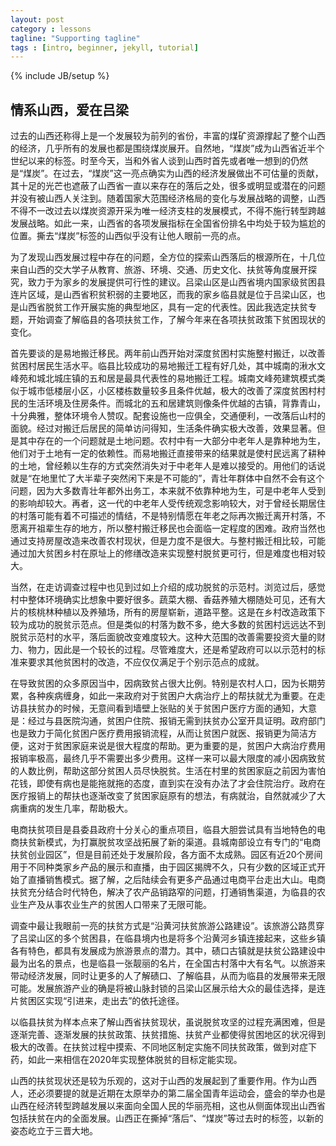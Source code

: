 ```yaml
---
layout: post
category : lessons
tagline: "Supporting tagline"
tags : [intro, beginner, jekyll, tutorial]
---
```

{% include JB/setup %}
               
## 情系山西，爱在吕梁

过去的山西还称得上是一个发展较为前列的省份，丰富的煤矿资源撑起了整个山西的经济，几乎所有的发展也都是围绕煤炭展开。自然地，“煤炭”成为山西省近半个世纪以来的标签。时至今天，当和外省人谈到山西时首先或者唯一想到的仍然是“煤炭”。在过去，“煤炭”这一亮点确实为山西的经济发展做出不可估量的贡献，其十足的光芒也遮蔽了山西省一直以来存在的落后之处，很多或明显或潜在的问题并没有被山西人关注到。随着国家大范围经济格局的变化与发展战略的调整，山西不得不一改过去以煤炭资源开采为唯一经济支柱的发展模式，不得不施行转型跨越发展战略。如此一来，山西省的各项发展指标在全国省份排名中均处于较为尴尬的位置。撕去“煤炭”标签的山西似乎没有让他人眼前一亮的点。

为了发现山西发展过程中存在的问题，全方位的探索山西落后的根源所在，十几位来自山西的交大学子从教育、旅游、环境、交通、历史文化、扶贫等角度展开探究，致力于为家乡的发展提供可行性的建议。吕梁山区是山西省境内国家级贫困县连片区域，是山西省积贫积弱的主要地区，而我的家乡临县就是位于吕梁山区，也是山西省脱贫工作开展实施的典型地区，具有一定的代表性。因此我选定扶贫专题，开始调查了解临县的各项扶贫工作，了解今年来在各项扶贫政策下贫困现状的变化。

首先要谈的是易地搬迁移民。两年前山西开始对深度贫困村实施整村搬迁，以改善贫困村居民生活水平。临县比较成功的易地搬迁工程有好几处，其中城南的湫水文峰苑和城北城庄镇的五和居是最具代表性的易地搬迁工程。城南文峰苑建筑模式类似于城市低楼层小区，小区楼栋数量较多且条件优越，极大的改善了深度贫困村村民的生活环境及住房条件。而城北的五和居建筑则像条件优越的古镇，背靠青山，十分典雅，整体环境令人赞叹。配套设施也一应俱全，交通便利，一改落后山村的面貌。经过对搬迁后居民的简单访问得知，生活条件确实极大改善，效果显著。但是其中存在的一个问题就是土地问题。农村中有一大部分中老年人是靠种地为生，他们对于土地有一定的依赖性。而易地搬迁直接带来的结果就是使村民远离了耕种的土地，曾经赖以生存的方式突然消失对于中老年人是难以接受的。用他们的话说就是“在地里忙了大半辈子突然闲下来是不可能的”，青壮年群体中自然不会有这个问题，因为大多数青壮年都外出务工，本来就不依靠种地为生，可是中老年人受到的影响却较大。再者，这一代的中老年人受传统观念影响较大，对于曾经长期居住的村落可能有着不可描述的情结，不是特别情愿在年老之际再次搬迁离开村落，不愿离开祖辈生存的地方，所以整村搬迁移民也会面临一定程度的困难。政府当然也通过支持房屋改造来改善农村现状，但是力度不是很大。与整村搬迁相比较，可能通过加大贫困乡村在原址上的修缮改造来实现整村脱贫更可行，但是难度也相对较大。

当然，在走访调查过程中也见到过如上介绍的成功脱贫的示范村。浏览过后，感觉村中整体环境确实比想象中要好很多。蔬菜大棚、香菇养殖大棚随处可见，还有大片的核桃林种植以及养殖场，所有的房屋崭新，道路平整。这是在乡村改造政策下较为成功的脱贫示范点。但是类似的村落为数不多，绝大多数的贫困村远远达不到脱贫示范村的水平，落后面貌改变难度较大。这种大范围的改善需要投资大量的财力、物力，因此是一个较长的过程。尽管难度大，还是希望政府可以以示范村的标准来要求其他贫困村的改造，不应仅仅满足于个别示范点的成就。

在导致贫困的众多原因当中，因病致贫占很大比例。特别是农村人口，因为长期劳累，各种疾病缠身，如此一来政府对于贫困户大病治疗上的帮扶就尤为重要。在走访县扶贫办的时候，无意间看到墙壁上张贴的关于贫困户医疗方面的通知，大意是：经过与县医院沟通，贫困户住院、报销无需到扶贫办公室开具证明。政府部门也是致力于简化贫困户医疗费用报销流程，从而让贫困户就医、报销更为简洁方便，这对于贫困家庭来说是很大程度的帮助。更为重要的是，贫困户大病治疗费用报销率极高，最终几乎不需要出多少费用。这样一来可以最大限度的减小因病致贫的人数比例，帮助这部分贫困人员尽快脱贫。生活在村里的贫困家庭之前因为害怕花钱，即使有病也是能拖就拖的态度，直到实在没有办法了才会住院治疗。政府在医疗报销上的帮扶也逐渐改变了贫困家庭原有的想法，有病就治，自然就减少了大病重病的发生几率，帮助极大。

电商扶贫项目是县委县政府十分关心的重点项目，临县大胆尝试具有当地特色的电商扶贫新模式，为打赢脱贫攻坚战拓展了新的渠道。县城南部设立有专门的“电商扶贫创业园区”，但是目前还处于发展阶段，各方面不太成熟。园区有近20个房间用于不同种类家乡产品的展示和直播，由于园区揭牌不久，只有少数的区域正式开始了直播销售模式。据了解，之后陆续会有更多产品通过电商平台走出大山。电商扶贫充分结合时代特色，解决了农产品销路窄的问题，打通销售渠道，为临县的农业生产及从事农业生产的贫困人口带来了无限可能。

调查中最让我眼前一亮的扶贫方式是“沿黄河扶贫旅游公路建设”。该旅游公路贯穿了吕梁山区的多个贫困县，在临县境内也是将多个沿黄河乡镇连接起来，这些乡镇各有特色，都具有发展成为旅游景点的潜力。其中，碛口古镇就是扶贫公路建设中最为出名的景点，也是临县一张靓丽的名片，在全国古村落中大有名气。以旅游来带动经济发展，同时让更多的人了解碛口、了解临县，从而为临县的发展带来无限可能。发展旅游产业的确是将被山脉封锁的吕梁山区展示给大众的最佳选择，是连片贫困区实现“引进来，走出去”的依托途径。

以临县扶贫为样本点来了解山西省扶贫现状，虽说脱贫攻坚的过程充满困难，但是逐渐完善、逐渐发展的扶贫政策、扶贫措施、扶贫产业都使得贫困地区的状况得到极大的改善。在扶贫过程中摸索、不同地区制定实施不同扶贫政策，做到对症下药，如此一来相信在2020年实现整体脱贫的目标定能实现。

山西的扶贫现状还是较为乐观的，这对于山西的发展起到了重要作用。作为山西人，还必须要提的就是近期在太原举办的第二届全国青年运动会，盛会的举办也是山西在经济转型跨越发展以来面向全国人民的华丽亮相，这也从侧面体现出山西省包括扶贫在内的全面发展。山西正在撕掉“落后”、“煤炭”等过去时的标签，以新的姿态屹立于三晋大地。
